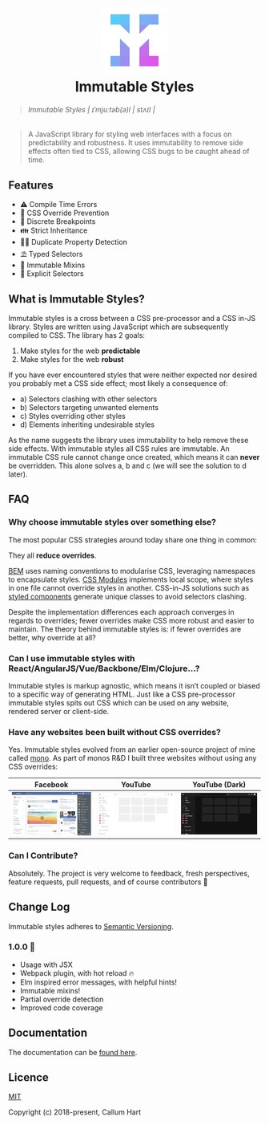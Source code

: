 <h1 align="center"><img src="./docs/_images/logo.png" width="130px" height="135px" /><br>Immutable Styles</h1>

> ###### Immutable Styles | ɪˈmjuːtəb(ə)l | stʌɪl |

> A JavaScript library for styling web interfaces with a focus on predictability and robustness. It uses immutability to remove side effects often tied to CSS, allowing CSS bugs to be caught ahead of time.

## Features

- ⚠️ Compile Time Errors
- 🚫 CSS Override Prevention
- 📱 Discrete Breakpoints
- 👪 Strict Inheritance
- 🕵🏻 Duplicate Property Detection
- ⛱️ Typed Selectors
- 🗿 Immutable Mixins
- 🏹 Explicit Selectors

## What is Immutable Styles?

Immutable styles is a cross between a CSS pre-processor and a CSS in-JS library. Styles are written using JavaScript which are subsequently compiled to CSS. The library has 2 goals:

1. Make styles for the web **predictable**
2. Make styles for the web **robust**

If you have ever encountered styles that were neither expected nor desired you probably met a CSS side effect; most likely a consequence of:

- a) Selectors clashing with other selectors
- b) Selectors targeting unwanted elements
- c) Styles overriding other styles
- d) Elements inheriting undesirable styles

As the name suggests the library uses immutability to help remove these side effects. With immutable styles all CSS rules are immutable. An immutable CSS rule cannot change once created, which means it can **never** be overridden. This alone solves a, b and c (we will see the solution to d later).

## FAQ

### Why choose immutable styles over something else?

The most popular CSS strategies around today share one thing in common:

They all **reduce overrides**.

[BEM](http://getbem.com/naming/) uses naming conventions to modularise CSS, leveraging namespaces to encapsulate styles. [CSS Modules](https://github.com/css-modules/css-modules) implements local scope, where styles in one file cannot override styles in another. CSS-in-JS solutions such as [styled components](https://www.styled-components.com/) generate unique classes to avoid selectors clashing.

Despite the implementation differences each approach converges in regards to overrides; fewer overrides make CSS more robust and easier to maintain. The theory behind immutable styles is: if fewer overrides are better, why override at all?

### Can I use immutable styles with React/AngularJS/Vue/Backbone/Elm/Clojure...?

Immutable styles is markup agnostic, which means it isn’t coupled or biased to a specific way of generating HTML. Just like a CSS pre-processor immutable styles spits out CSS which can be used on any website, rendered server or client-side.

### Have any websites been built without CSS overrides?

Yes. Immutable styles evolved from an earlier open-source project of mine called [mono](https://callum-hart.gitbooks.io/mono/). As part of monos R&D I built three websites without using any CSS overrides:

| Facebook | YouTube | YouTube (Dark) |
| --- | --- | --- |
| [![](./docs/_images/facebook-screenshot.png)](https://callum-hart.github.io/mono/examples/facebook/facebook.html) | [![](./docs/_images/youtube-light-screenshot.png)](https://callum-hart.github.io/mono/examples/youtube/youtube.html) | [![](./docs/_images/youtube-dark-screenshot.png)](https://callum-hart.github.io/mono/examples/youtube/youtube.html?theme=dark) |

### Can I Contribute?

Absolutely. The project is very welcome to feedback, fresh perspectives, feature requests, pull requests, and of course contributors 🙂

## Change Log

Immutable styles adheres to [Semantic Versioning](https://semver.org).

### 1.0.0 🎉

- Usage with JSX
- Webpack plugin, with hot reload 🔥
- Elm inspired error messages, with helpful hints!
- Immutable mixins!
- Partial override detection
- Improved code coverage

## Documentation

The documentation can be [found here](https://callum-hart.gitbook.io/immutable-styles/).

## Licence

[MIT](https://github.com/callum-hart/immutable-styles/blob/master/LICENSE)

Copyright (c) 2018-present, Callum Hart
